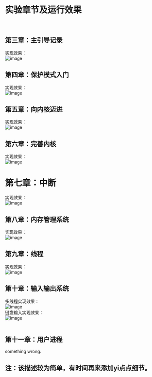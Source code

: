 # 实验章节及运行效果
     
&emsp;    

## 第三章：主引导记录         
实现效果：       
![image](https://user-images.githubusercontent.com/43472106/156923259-8e219b0d-0b12-4228-ae32-f5f80cb5d1ea.png)
          &emsp;       
    
## 第四章：保护模式入门      
实现效果：        
![image](https://user-images.githubusercontent.com/43472106/156923344-d5902e70-f7fa-43fa-8193-2961c5f4cb72.png)
          &emsp;           
      
## 第五章：向内核迈进          
实现效果：      
![image](https://user-images.githubusercontent.com/43472106/156923351-554ce866-7f5a-4008-99cc-d11902cab76b.png)
        &emsp;           
        
## 第六章：完善内核     
实现效果：       
![image](https://user-images.githubusercontent.com/43472106/156923390-398dd282-7d85-4344-a857-e1ff45b40d04.png)
           &emsp;         
           
# 第七章：中断         
实现效果：        
![image](https://user-images.githubusercontent.com/43472106/156923429-1eb86c9e-591a-4fb3-b771-e90d3ec0fd66.png)
          &emsp;         
          
## 第八章：内存管理系统        
实现效果：          
![image](https://user-images.githubusercontent.com/43472106/156923481-580399e4-7e4a-4f75-9c63-4208ba4f5769.png)
          &emsp;            
          
## 第九章：线程            
实现效果：                
![image](https://user-images.githubusercontent.com/43472106/156923522-18a419f0-0c7f-4cf5-b267-b8188867f74a.png)
          &emsp;              
        
## 第十章：输入输出系统          
多线程实现效果：      
![image](https://user-images.githubusercontent.com/43472106/156923554-d8214496-6d1e-4e36-9764-884dfed18b6d.png)          
键盘输入实现效果：         
![image](https://user-images.githubusercontent.com/43472106/156923856-1c9f27ee-d3f8-4b46-83b3-1011592b1f75.png)         
          &emsp;            
     
## 第十一章：用户进程
something wrong.

## 注：该描述较为简单，有时间再来添加yi点点细节。

